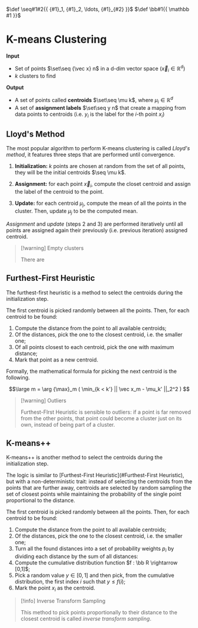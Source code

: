 $\def \seq#1#2{{ {#1}_1, {#1}_2, \ldots, {#1}_{#2} }}$
$\def \bb#1{{ \mathbb #1 }}$

# K-means Clustering

**Input**

- Set of points $\set\seq {\vec x} n$ in a d-dim vector space ($\vec x_i \in \mathbb R^d$)
- $k$ clusters to find

**Output**

- A set of points called **centroids** $\set\seq \mu k$, where $\mu_i \in \mathbb R^d$
- A set of **assignment labels** $\set\seq y n$ that create a mapping from data points to centroids (i.e. $y_i$ is the label for the $i$-th point $x_i$)

## Lloyd's Method

The most popular algorithm to perform K-means clustering is called *Lloyd's method*, it features three steps that are performed until convergence.

1. **Initialization:** $k$ points are chosen at random from the set of all points, they will be the initial centroids $\seq \mu k$.

2. **Assignment:** for each point $\vec x_i$, compute the closet centroid and assign the label of the centroid to the point.

3. **Update:** for each centroid $\mu_j$, compute the mean of all the points in the cluster. Then, update $\mu_j$ to be the computed mean.

*Assignment* and *update* (steps 2 and 3) are performed iteratively until all points are assigned again their previously (i.e. previous iteration) assigned centroid.

> [!warning] Empty clusters
> 
> There are 


## Furthest-First Heuristic

The furthest-first heuristic is a method to select the centroids during the initialization step.

The first centroid is picked randomly between all the points. Then, for each centroid to be found:

1. Compute the distance from the point to all available centroids;
2. Of the distances, pick the one to the closest centroid, i.e. the smaller one;
3. Of all points closest to each centroid, pick the one with maximum distance;
4. Mark that point as a new centroid.

Formally, the mathematical formula for picking the next centroid is the following.

$$\large
	m = \arg {\max}_m (
		\min_{k < k'} || \vec x_m - \mu_k' ||_2^2
	)
$$

> [!warning] Outliers
> 
> Furthest-FIrst Heuristic is sensible to outliers: if a point is far removed from the other points, that point could become a cluster just on its own, instead of being part of a cluster.

## K-means++

K-means++ is another method to select the centroids during the initialization step.

The logic is similar to [Furthest-First Heuristic](#Furthest-First Heuristic), but with a non-deterministic trait: instead of selecting the centroids from the points that are further away, centroids are selected by random sampling the set of closest points while maintaining the probability of the single point proportional to the distance.

The first centroid is picked randomly between all the points. Then, for each centroid to be found:

1. Compute the distance from the point to all available centroids;
2. Of the distances, pick the one to the closest centroid, i.e. the smaller one;
3. Turn all the found distances into a set of probability weights $p_i$ by dividing each distance by the sum of all distances:
4. Compute the cumulative distribution function $f : \bb R \rightarrow [0,1]$;
5. Pick a random value $y \in [0,1]$ and then pick, from the cumulative distribution, the first index $i$ such that $y \le f(i)$;
6. Mark the point $x_i$ as the centroid.

> [!info] Inverse Transform Sampling
> 
> This method to pick points proportionally to their distance to the closest centroid is called *inverse transform sampling*.
